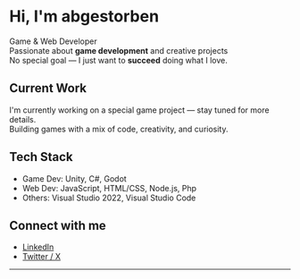 # Hi, I'm abgestorben

Game & Web Developer  
Passionate about **game development** and creative projects  
No special goal — I just want to **succeed** doing what I love.

## Current Work
I'm currently working on a special game project — stay tuned for more details.  
Building games with a mix of code, creativity, and curiosity.

## Tech Stack
- Game Dev: Unity, C#, Godot  
- Web Dev: JavaScript, HTML/CSS, Node.js, Php
- Others: Visual Studio 2022, Visual Studio Code

## Connect with me
- [LinkedIn](https://www.linkedin.com/in/abgestorben/)  
- [Twitter / X](https://x.com/abgestorbendev)

---
